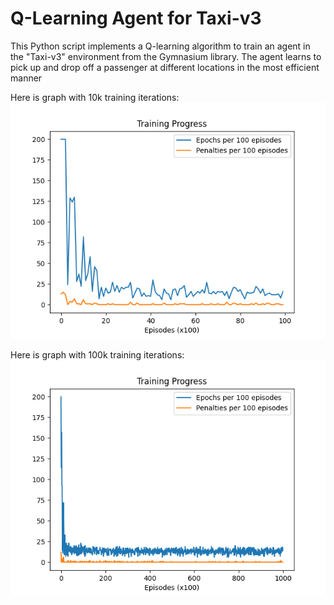 # Q-Learning Agent for Taxi-v3
This Python script implements a Q-learning algorithm to train an agent in the "Taxi-v3" environment from the Gymnasium library.
The agent learns to pick up and drop off a passenger at different locations in the most efficient manner


Here is graph with 10k training iterations:
![img.png](img.png)

Here is graph with 100k training iterations:
![img_1.png](img_1.png)